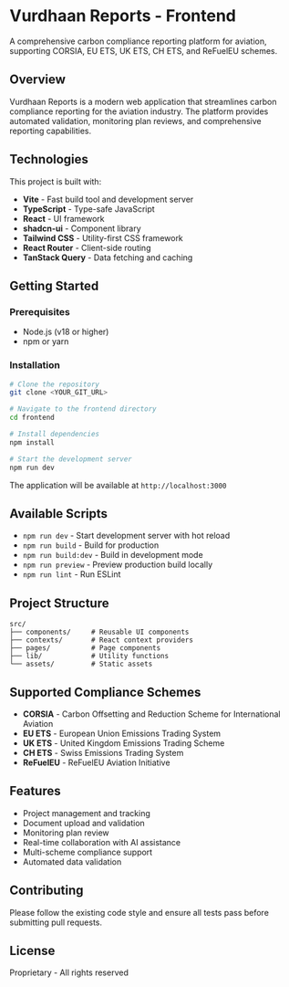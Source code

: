 # Vurdhaan Reports - Frontend

A comprehensive carbon compliance reporting platform for aviation, supporting CORSIA, EU ETS, UK ETS, CH ETS, and ReFuelEU schemes.

## Overview

Vurdhaan Reports is a modern web application that streamlines carbon compliance reporting for the aviation industry. The platform provides automated validation, monitoring plan reviews, and comprehensive reporting capabilities.

## Technologies

This project is built with:

- **Vite** - Fast build tool and development server
- **TypeScript** - Type-safe JavaScript
- **React** - UI framework
- **shadcn-ui** - Component library
- **Tailwind CSS** - Utility-first CSS framework
- **React Router** - Client-side routing
- **TanStack Query** - Data fetching and caching

## Getting Started

### Prerequisites

- Node.js (v18 or higher)
- npm or yarn

### Installation

```sh
# Clone the repository
git clone <YOUR_GIT_URL>

# Navigate to the frontend directory
cd frontend

# Install dependencies
npm install

# Start the development server
npm run dev
```

The application will be available at `http://localhost:3000`

## Available Scripts

- `npm run dev` - Start development server with hot reload
- `npm run build` - Build for production
- `npm run build:dev` - Build in development mode
- `npm run preview` - Preview production build locally
- `npm run lint` - Run ESLint

## Project Structure

```
src/
├── components/     # Reusable UI components
├── contexts/       # React context providers
├── pages/          # Page components
├── lib/            # Utility functions
└── assets/         # Static assets
```

## Supported Compliance Schemes

- **CORSIA** - Carbon Offsetting and Reduction Scheme for International Aviation
- **EU ETS** - European Union Emissions Trading System
- **UK ETS** - United Kingdom Emissions Trading Scheme
- **CH ETS** - Swiss Emissions Trading System
- **ReFuelEU** - ReFuelEU Aviation Initiative

## Features

- Project management and tracking
- Document upload and validation
- Monitoring plan review
- Real-time collaboration with AI assistance
- Multi-scheme compliance support
- Automated data validation

## Contributing

Please follow the existing code style and ensure all tests pass before submitting pull requests.

## License

Proprietary - All rights reserved
